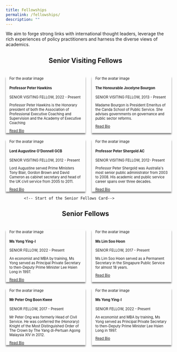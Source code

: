 ```yaml
---
title: Fellowships
permalink: /fellowships/
description: ""
---
```

<style>

	.header-fellows-middle {
		text-align:center;
	
	
	}

	.grid-container {
		display: grid; 
		grid-template-columns: 50% 50%;
		grid-column-gap: 20px;
	}
	
	.fellow-card {
		box-shadow: 0px 4px 4px 0px grey;
		margin-top: 20px
	
	
	}
	
	.fellowship-card-text {
		font-size: 0.8em;
		margin-left: 1em;
		margin-right: 1em;
	}
	
	<!-- Below is the CSS for the Modal ( Popup )-->
	
</style>


<p>We aim to forge strong links with international thought leaders, leverage the rich experiences of policy practitioners and harness the diverse views of academics.</p>

<h2 class="header-fellows-middle">Senior Visiting Fellows</h2>
<div class="grid-container">
	<div class="fellow-card">
<!-- Below is the HTML that is contained inside the card.-->		
<div class="fellowship-card-text">For the avatar image</div>
		<div class="fellowship-text">
			<div class="fellowship-card-text"><h4>Professor Peter Hawkins</h4></div>
				<div class="fellowship-card-text"><p>SENIOR VISITING FELLOW, 2022 - Present</p></div>
						<div class="fellowship-card-text"><p>Professor Peter Hawkins is the Honorary president of both the Association of Professional Executive Coaching and Supervision and the Academy of Executive Coaching</p></div>
								<div class="fellowship-card-text"><a href="#open-modal">Read Bio</a></div>
										<!-- Below is the modal (popup)-->
							
</div>
	</div>
	
<!-- 2nd Senior Fellowship Card Card -->	
<div class="fellow-card">
	<div class="fellowship-card-text">For the avatar image</div>
		<div class="fellowship-text">
			<div class="fellowship-card-text"><h4>The Honourable Jocelyne Bourgon</h4></div>
				<div class="fellowship-card-text"><p>SENIOR VISITING FELLOW, 2013 - Present</p></div>
						<div class="fellowship-card-text"><p>Madame Bourgon is President Emeritus of the Canda School of Public Service. She advises governments on governance and public sector reforms.</p></div>
								<div class="fellowship-card-text"><a href="#open-modal">Read Bio</a></div>
	
</div>
</div>
</div>
<!-- Second Layer-->
<div class="grid-container">
	<div class="fellow-card">
<!-- Below is the HTML that is contained inside the card.-->		
<div class="fellowship-card-text">For the avatar image</div>
		<div class="fellowship-text">
			<div class="fellowship-card-text"><h4>Lord Augustine O'Donnell GCB</h4></div>
				<div class="fellowship-card-text"><p>SENIOR VISITING FELLOW, 2012 - Present</p></div>
						<div class="fellowship-card-text"><p>Lord Augustine served Prime MInisters Tony Blair, Gordon Brown and David Cameron as cabinet secretary and head of the UK civil service from 2005 to 2011.</p></div>
								<div class="fellowship-card-text"><a href="#open-modal">Read Bio</a></div>
										<!-- Below is the modal (popup)-->
  </div>
</div>


<!-- 4th Senior Fellowship card-->
<div class="fellow-card">
<!-- Below is the HTML that is contained inside the card.-->		
<div class="fellowship-card-text">For the avatar image</div>
		<div class="fellowship-text">
			<div class="fellowship-card-text"><h4>Professor Peter Shergold AC</h4></div>
				<div class="fellowship-card-text"><p>SENIOR VISITING FELLOW, 2012- Present</p></div>
						<div class="fellowship-card-text"><p>Professor Peter Shergold was Australia's most senior public administrator from 2003 to 2008. His academic and public service career spans over three decades.</p></div>
								<div class="fellowship-card-text"><a href="#open-modal">Read Bio</a></div>
										<!-- Below is the modal (popup)-->
  </div>
</div>
</div>

	
			<!-- Start of the Senior Fellows Card-->
<h2 class="header-fellows-middle">Senior Fellows</h2>
<div class="grid-container">

<div class="fellow-card">
<!-- Below is the HTML that is contained inside the card.-->		
<div class="fellowship-card-text">For the avatar image</div>
		<div class="fellowship-text">
			<div class="fellowship-card-text"><h4>Ms Yong Ying-I</h4></div>
				<div class="fellowship-card-text"><p>SENIOR FELLOW, 2022 - Present</p></div>
						<div class="fellowship-card-text"><p>An economist and MBA by training, Ms Yong served as Principal Private Secretary to then-Deputy Prime Minister Lee Hsien Long in 1997.</p></div>
								<div class="fellowship-card-text"><a href="#open-modal">Read Bio</a></div>
										<!-- Below is the modal (popup)-->
  </div>
</div>
	
	
<div class="fellow-card">
<!-- Below is the HTML that is contained inside the card.-->		
<div class="fellowship-card-text">For the avatar image</div>
		<div class="fellowship-text">
			<div class="fellowship-card-text"><h4>Ms Lim Soo Hoon</h4></div>
				<div class="fellowship-card-text"><p>SENIOR FELLOW, 2017 - Present</p></div>
						<div class="fellowship-card-text"><p>Ms Lim Soo Hoon served as a Permanent Secretary in the Singapure Public Service for almost 18 years.</p></div>
								<div class="fellowship-card-text"><a href="#open-modal">Read Bio</a></div>
										<!-- Below is the modal (popup)-->
  </div>
</div>
</div>

<div class="grid-container">

<div class="fellow-card">
<!-- Below is the HTML that is contained inside the card.-->		
<div class="fellowship-card-text">For the avatar image</div>
		<div class="fellowship-text">
			<div class="fellowship-card-text"><h4>Mr Peter Ong Boon Kwee</h4></div>
				<div class="fellowship-card-text"><p>SENIOR FELLOW, 2017 - Present</p></div>
						<div class="fellowship-card-text"><p>Mr Peter Ong was formerly Head of Civil Service. He was conferred the (Honorary) Knight of the Most Distinguished Order of The Crown by The Yang di-Pertuan Agong Malaysia XIV in 2012.</p></div>
								<div class="fellowship-card-text"><a href="#open-modal">Read Bio</a></div>
										<!-- Below is the modal (popup)-->
  </div>
</div>


<div class="fellow-card">
<!-- Below is the HTML that is contained inside the card.-->		
<div class="fellowship-card-text">For the avatar image</div>
		<div class="fellowship-text">
			<div class="fellowship-card-text"><h4>Ms Yong Ying-I</h4></div>
				<div class="fellowship-card-text"><p>SENIOR FELLOW, 2022 - Present</p></div>
						<div class="fellowship-card-text"><p>An economist and MBA by training, Ms Yong served as Principal Private Secretary to then-Deputy Prime Minister Lee Hsien Long in 1997.</p></div>
								<div class="fellowship-card-text"><a href="#open-modal">Read Bio</a></div>
										<!-- Below is the modal (popup)-->
  </div>
</div>





</div>